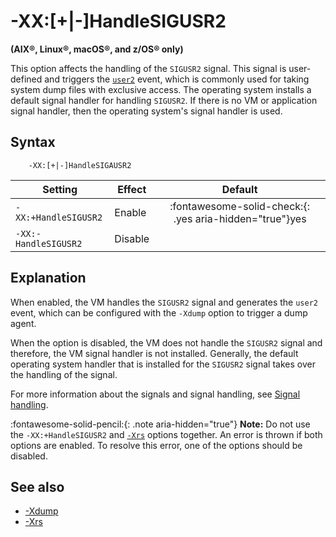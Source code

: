 <!--
* Copyright (c) 2017, 2025 IBM Corp. and others
*
* This program and the accompanying materials are made
* available under the terms of the Eclipse Public License 2.0
* which accompanies this distribution and is available at
* https://www.eclipse.org/legal/epl-2.0/ or the Apache
* License, Version 2.0 which accompanies this distribution and
* is available at https://www.apache.org/licenses/LICENSE-2.0.
*
* This Source Code may also be made available under the
* following Secondary Licenses when the conditions for such
* availability set forth in the Eclipse Public License, v. 2.0
* are satisfied: GNU General Public License, version 2 with
* the GNU Classpath Exception [1] and GNU General Public
* License, version 2 with the OpenJDK Assembly Exception [2].
*
* [1] https://www.gnu.org/software/classpath/license.html
* [2] https://openjdk.org/legal/assembly-exception.html
*
* SPDX-License-Identifier: EPL-2.0 OR Apache-2.0 OR GPL-2.0-only WITH Classpath-exception-2.0 OR GPL-2.0-only WITH OpenJDK-assembly-exception-1.0
-->

# -XX:\[+|-\]HandleSIGUSR2

**(AIX&reg;, Linux&reg;, macOS&reg;, and z/OS&reg; only)**

This option affects the handling of the `SIGUSR2` signal. This signal is user-defined and triggers the [`user2`](xdump.md#dump-events) event, which is commonly used for taking system dump files with exclusive access. The operating system installs a default signal handler for handling `SIGUSR2`. If there is no VM or application signal handler, then the operating system's signal handler is used.


## Syntax

        -XX:[+|-]HandleSIGAUSR2

| Setting               | Effect  | Default                                                                            |
|-----------------------|---------|:----------------------------------------------------------------------------------:|
| `-XX:+HandleSIGUSR2` | Enable  | :fontawesome-solid-check:{: .yes aria-hidden="true"}<span class="sr-only">yes</span> |
| `-XX:-HandleSIGUSR2` | Disable |                                                                                    |


## Explanation

When enabled, the VM handles the `SIGUSR2` signal and generates the `user2` event, which can be configured with the `-Xdump` option to trigger a dump agent.

When the option is disabled, the VM does not handle the `SIGUSR2` signal and therefore, the VM signal handler is not installed. Generally, the default operating system handler that is installed for the `SIGUSR2` signal takes over the handling of the signal.

For more information about the signals and signal handling, see [Signal handling](openj9_signals.md).

:fontawesome-solid-pencil:{: .note aria-hidden="true"} **Note:** Do not use the `-XX:+HandleSIGUSR2` and [`-Xrs`](xrs.md) options together. An error is thrown if both options are enabled. To resolve this error, one of the options should be disabled.

## See also

- [-Xdump](xdump.md)
- [-Xrs](xrs.md)

<!-- ==== END OF TOPIC ==== xxhandlesigusr2.md ==== -->

